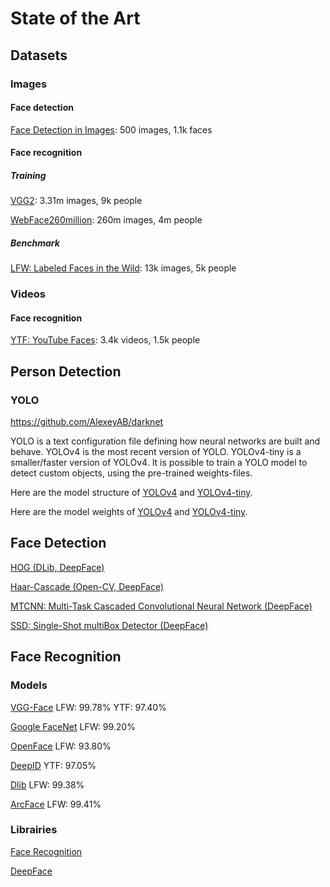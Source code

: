 # State of the Art

## Datasets

### Images

#### Face detection

[Face Detection in Images](https://www.kaggle.com/datasets/dataturks/face-detection-in-images): 500 images, 1.1k faces

#### Face recognition

##### Training

[VGG2](https://drive.google.com/file/d/1dyVQ7X3d28eAcjV3s3o0MT-HyODp_v3R/view?usp=sharing): 3.31m images, 9k people

[WebFace260million](https://www.face-benchmark.org/download.html): 260m images, 4m people

##### Benchmark

[LFW: Labeled Faces in the Wild](http://vis-www.cs.umass.edu/lfw/): 13k images, 5k people

### Videos

#### Face recognition

[YTF: YouTube Faces](https://www.cs.tau.ac.il/~wolf/ytfaces/): 3.4k videos, 1.5k people

## Person Detection

### YOLO

https://github.com/AlexeyAB/darknet

YOLO is a text configuration file defining how neural networks are built and behave. YOLOv4 is the most recent version of YOLO. YOLOv4-tiny is a smaller/faster version of YOLOv4. It is possible to train a YOLO model to detect custom objects, using the pre-trained weights-files.

Here are the model structure of [YOLOv4](https://raw.githubusercontent.com/AlexeyAB/darknet/master/cfg/yolov4.cfg) and [YOLOv4-tiny](https://raw.githubusercontent.com/AlexeyAB/darknet/master/cfg/yolov4-tiny.cfg).

Here are the model weights of [YOLOv4](https://github.com/AlexeyAB/darknet/releases/download/darknet_yolo_v3_optimal/yolov4.weights) and [YOLOv4-tiny](https://github.com/AlexeyAB/darknet/releases/download/darknet_yolo_v4_pre/yolov4-tiny.weights).

## Face Detection

[HOG (DLib, DeepFace)](http://dlib.net/face_detector.py.html)

[Haar-Cascade (Open-CV, DeepFace)](https://docs.opencv.org/4.x/db/d28/tutorial_cascade_classifier.html)

[MTCNN: Multi-Task Cascaded Convolutional Neural Network (DeepFace)](https://github.com/ipazc/mtcnn)

[SSD: Single-Shot multiBox Detector (DeepFace)](https://arxiv.org/abs/1512.02325)

## Face Recognition

### Models

[VGG-Face](https://www.robots.ox.ac.uk/~vgg/software/vgg_face)
LFW: 99.78%
YTF: 97.40%

[Google FaceNet](https://arxiv.org/abs/1503.03832)
LFW: 99.20%

[OpenFace](https://cmusatyalab.github.io/openface/)
LFW: 93.80%

[DeepID](https://arxiv.org/pdf/2001.07871.pdf)
YTF: 97.05%

[Dlib](http://dlib.net/face_recognition.py.html)
LFW: 99.38%

[ArcFace](https://insightface.ai/arcface)
LFW: 99.41%

### Librairies

[Face Recognition](https://github.com/ageitgey/face_recognition)

[DeepFace](https://github.com/serengil/deepface)
